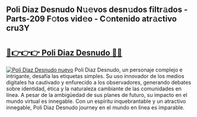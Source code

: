 ## Poli Diaz Desnudo N𝚞𝚎vos desn𝚞dos filtr𝚊dos - Parts-209 F𝚘tos vid𝚎o - C𝚘ntenido atr𝚊ctivo cru3Y

# <h2><a href="http://mb4119j.tromn.icu/?c=Poli+Diaz+Desnudo">🔗👉👉👉 Poli Diaz Desnudo 🔗🔗</a></h2>

[![Poli Diaz Desnudo nuevo](https://i.imgur.com/pEAQMta.gif)](http://mb4119j.tromn.icu/?c=Poli+Diaz+Desnudo)
Poli Diaz Desnudo, un personaje complejo e intrigante, desafía las etiquetas simples. Su uso innovador de los medios digitales ha cautivado y enfurecido a los observadores, generando debates sobre identidad, ética y la naturaleza cambiante de las comunidades en línea. A pesar de la ambigüedad de sus planes de futuro, su impacto en el mundo virtual es innegable. Con un espíritu inquebrantable y un atractivo innegable, Poli Diaz Desnudo journey en el mundo en línea es imparable.
